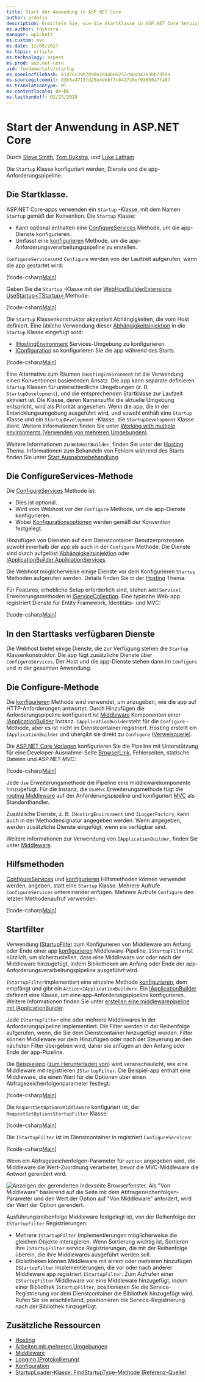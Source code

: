 ```yaml
---
title: Start der Anwendung in ASP.NET Core
author: ardalis
description: Ermitteln Sie, wie die Startklasse in ASP.NET Core Services und die app-Anforderungspipeline konfiguriert.
ms.author: tdykstra
manager: wpickett
ms.custom: mvc
ms.date: 12/08/2017
ms.topic: article
ms.technology: aspnet
ms.prod: asp.net-core
uid: fundamentals/startup
ms.openlocfilehash: 81d76c39b7890e2d4ab86252cb0a343e3bb7359a
ms.sourcegitcommit: 83b5a4715fd25e4eb6f7c8427c0ef03850a7fa07
ms.translationtype: MT
ms.contentlocale: de-DE
ms.lasthandoff: 01/25/2018
---
```

# <a name="application-startup-in-aspnet-core"></a>Start der Anwendung in ASP.NET Core

Durch [Steve Smith](https://ardalis.com), [Tom Dykstra](https://github.com/tdykstra), und [Luke Latham](https://github.com/guardrex)

Die `Startup` Klasse konfiguriert werden, Dienste und die app-Anforderungspipeline.

## <a name="the-startup-class"></a>Die Startklasse.

ASP.NET Core-apps verwenden ein `Startup` -Klasse, mit dem Namen `Startup` gemäß der Konvention. Die `Startup` Klasse:

* Kann optional enthalten eine [ConfigureServices](/dotnet/api/microsoft.aspnetcore.hosting.startupbase.configureservices) Methode, um die app-Dienste konfigurieren.
* Umfasst eine [konfigurieren](/dotnet/api/microsoft.aspnetcore.hosting.startupbase.configure) Methode, um die app-Anforderungsverarbeitungspipeline zu erstellen.

`ConfigureServices`und `Configure` werden von der Laufzeit aufgerufen, wenn die app gestartet wird:

[!code-csharp[Main](startup/snapshot_sample/Startup1.cs)]

Geben Sie die `Startup` -Klasse mit der [WebHostBuilderExtensions](/dotnet/api/Microsoft.AspNetCore.Hosting.WebHostBuilderExtensions) [UseStartup&lt;TStartup&gt; ](/dotnet/api/microsoft.aspnetcore.hosting.webhostbuilderextensions.usestartup#Microsoft_AspNetCore_Hosting_WebHostBuilderExtensions_UseStartup__1_Microsoft_AspNetCore_Hosting_IWebHostBuilder_) Methode:

[!code-csharp[Main](../common/samples/WebApplication1DotNetCore2.0App/Program.cs?name=snippet_Main&highlight=10)]

Die `Startup` Klassenkonstruktor akzeptiert Abhängigkeiten, die vom Host definiert. Eine übliche Verwendung dieser [Abhängigkeitsinjektion](xref:fundamentals/dependency-injection) in die `Startup` Klasse eingefügt wird:

* [IHostingEnvironment](/dotnet/api/Microsoft.AspNetCore.Hosting.IHostingEnvironment) Services-Umgebung zu konfigurieren.
* [IConfiguration](/dotnet/api/microsoft.extensions.configuration.iconfiguration) so konfigurieren Sie die app während des Starts.

[!code-csharp[Main](startup/snapshot_sample/Startup2.cs)]

Eine Alternative zum Räumen `IHostingEnvironment` ist die Verwendung einen Konventionen basierenden Ansatz. Die app kann separate definieren `Startup` Klassen für unterschiedliche Umgebungen (z. B. `StartupDevelopment`), und die entsprechenden Startklasse zur Laufzeit aktiviert ist. Die Klasse, deren Namensuffix die aktuelle Umgebung entspricht, wird als Priorität angesehen. Wenn die app, die in der Entwicklungsumgebung ausgeführt wird, und sowohl enthält eine `Startup` Klasse und ein `StartupDevelopment` -Klasse, die `StartupDevelopment` Klasse dient. Weitere Informationen finden Sie unter [Working with multiple environments (Verwenden von mehreren Umgebungen)](xref:fundamentals/environments#startup-conventions).

Weitere Informationen zu `WebHostBuilder`, finden Sie unter der [Hosting](xref:fundamentals/hosting) Thema. Informationen zum Behandeln von Fehlern während des Starts finden Sie unter [Start Ausnahmebehandlung](xref:fundamentals/error-handling#startup-exception-handling).

## <a name="the-configureservices-method"></a>Die ConfigureServices-Methode

Die [ConfigureServices](/dotnet/api/microsoft.aspnetcore.hosting.startupbase.configureservices) Methode ist:

* Dies ist optional.
* Wird vom Webhost vor der `Configure` Methode, um die app-Dienste konfigurieren.
* Wobei [Konfigurationsoptionen](xref:fundamentals/configuration/index) werden gemäß der Konvention festgelegt.

Hinzufügen von Diensten auf dem Dienstcontainer Benutzerprozessen sowohl innerhalb der app als auch in der `Configure` Methode. Die Dienste sind durch aufgelöst [Abhängigkeitsinjektion](xref:fundamentals/dependency-injection) oder [IApplicationBuilder.ApplicationServices](/dotnet/api/microsoft.aspnetcore.builder.iapplicationbuilder.applicationservices).

Die Webhost möglicherweise einige Dienste vor dem Konfigurieren `Startup` Methoden aufgerufen werden. Details finden Sie in der [Hosting](xref:fundamentals/hosting) Thema. 

Für Features, erhebliche Setup erforderlich sind, stehen `Add[Service]` Erweiterungsmethoden in [IServiceCollection](/dotnet/api/Microsoft.Extensions.DependencyInjection.IServiceCollection). Eine typische Web-app registriert Dienste für Entity Framework, Identitäts- und MVC:

[!code-csharp[Main](../common/samples/WebApplication1/Startup.cs?highlight=4,7,11&start=40&end=55)]

## <a name="services-available-in-startup"></a>In den Starttasks verfügbaren Dienste

Die Webhost bietet einige Dienste, die zur Verfügung stehen die `Startup` Klassenkonstruktor. Die app fügt zusätzliche Dienste über `ConfigureServices`. Der Host und die app-Dienste stehen dann im `Configure` und in der gesamten Anwendung.

## <a name="the-configure-method"></a>Die Configure-Methode

Die [konfigurieren](/dotnet/api/microsoft.aspnetcore.hosting.startupbase.configure) Methode wird verwendet, um anzugeben, wie die app auf HTTP-Anforderungen antwortet. Durch Hinzufügen die Anforderungspipeline konfiguriert ist [Middleware](xref:fundamentals/middleware) Komponenten einer [IApplicationBuilder](/dotnet/api/microsoft.aspnetcore.builder.iapplicationbuilder) Instanz. `IApplicationBuilder`steht für die `Configure` -Methode, aber es ist nicht im Dienstcontainer registriert. Hosting erstellt ein `IApplicationBuilder` und übergibt sie direkt zu `Configure` ([Verweisquelle](https://github.com/aspnet/Hosting/blob/release/2.0.0/src/Microsoft.AspNetCore.Hosting/Internal/WebHost.cs#L179-L192)).

Die [ASP.NET Core Vorlagen](/dotnet/core/tools/dotnet-new) konfigurieren Sie die Pipeline mit Unterstützung für eine Developer-Ausnahme-Seite [BrowserLink](http://vswebessentials.com/features/browserlink), Fehlerseiten, statische Dateien und ASP.NET MVC:

[!code-csharp[Main](../common/samples/WebApplication1DotNetCore2.0App/Startup.cs?range=28-48&highlight=5,6,10,13,15)]

Jede `Use` Erweiterungsmethode die Pipeline eine middlewarekomponente hinzugefügt. Für die Instanz, die `UseMvc` Erweiterungsmethode fügt die [routing Middleware](xref:fundamentals/routing) auf der Anforderungspipeline und konfiguriert [MVC](xref:mvc/overview) als Standardhandler.

Zusätzliche Dienste, z. B. `IHostingEnvironment` und `ILoggerFactory`, kann auch in der Methodensignatur angegeben werden. Wenn angegeben, werden zusätzliche Dienste eingefügt, wenn sie verfügbar sind.

Weitere Informationen zur Verwendung von `IApplicationBuilder`, finden Sie unter [Middleware](xref:fundamentals/middleware).

## <a name="convenience-methods"></a>Hilfsmethoden

[ConfigureServices](/dotnet/api/microsoft.aspnetcore.hosting.iwebhostbuilder.configureservices) und [konfigurieren](/dotnet/api/microsoft.aspnetcore.hosting.webhostbuilderextensions.configure) Hilfsmethoden können verwendet werden, angeben, statt eine `Startup` Klasse. Mehrere Aufrufe `ConfigureServices` untereinander anfügen. Mehrere Aufrufe `Configure` den letzten Methodenaufruf verwenden.

[!code-csharp[Main](startup/snapshot_sample/Program.cs?highlight=18,22)]

## <a name="startup-filters"></a>Startfilter

Verwendung [IStartupFilter](/dotnet/api/microsoft.aspnetcore.hosting.istartupfilter) zum Konfigurieren von Middleware am Anfang oder Ende einer app [konfigurieren](#the-configure-method) Middleware-Pipeline. `IStartupFilter`ist nützlich, um sicherzustellen, dass eine Middleware vor oder nach der Middleware hinzugefügt, indem Bibliotheken am Anfang oder Ende der app-Anforderungsverarbeitungspipeline ausgeführt wird.

`IStartupFilter`implementiert eine einzelne Methode [konfigurieren](/dotnet/api/microsoft.aspnetcore.hosting.istartupfilter.configure), dem empfängt und gibt ein `Action<IApplicationBuilder>`. Ein [IApplicationBuilder](/dotnet/api/microsoft.aspnetcore.builder.iapplicationbuilder) definiert eine Klasse, um eine app-Anforderungspipeline konfigurieren. Weitere Informationen finden Sie unter [erstellen eine middlewarepipeline mit IApplicationBuilder](xref:fundamentals/middleware#creating-a-middleware-pipeline-with-iapplicationbuilder).

Jede `IStartupFilter` eine oder mehrere Middlewares in der Anforderungspipeline implementiert. Die Filter werden in der Reihenfolge aufgerufen, wenn, die Sie dem Dienstcontainer hinzugefügt wurden. Filter können Middleware vor dem Hinzufügen oder nach der Steuerung an den nächsten Filter übergeben wird, daher sie anfügen an den Anfang oder Ende der app-Pipeline.

Die [Beispielapp](https://github.com/aspnet/Docs/tree/master/aspnetcore/fundamentals/startup/sample/) ([zum Herunterladen von](xref:tutorials/index#how-to-download-a-sample)) wird veranschaulicht, wie eine Middleware mit registrieren `IStartupFilter`. Die Beispiel-app enthält eine Middleware, die einen Wert für die Optionen über einen Abfragezeichenfolgenparameter festlegt:

[!code-csharp[Main](startup/sample/RequestSetOptionsMiddleware.cs?name=snippet1)]

Die `RequestSetOptionsMiddleware` konfiguriert ist, der `RequestSetOptionsStartupFilter` Klasse:

[!code-csharp[Main](startup/sample/RequestSetOptionsStartupFilter.cs?name=snippet1&highlight=7)]

Die `IStartupFilter` ist im Dienstcontainer in registriert `ConfigureServices`:

[!code-csharp[Main](startup/sample/Startup.cs?name=snippet1&highlight=3)]

Wenn ein Abfragezeichenfolgen-Parameter für `option` angegeben wird, die Middleware die Wert-Zuordnung verarbeitet, bevor die MVC-Middleware die Antwort gerendert wird:

![Anzeigen der gerenderten Indexseite Browserfenster. Als "Von Middleware" basierend auf die Seite mit dem Abfragezeichenfolgen-Parameter und den Wert der Option auf "Von Middleware" anfordert, wird der Wert der Option gerendert.](startup/_static/index.png)

Ausführungsreihenfolge Middleware festgelegt ist, von der Reihenfolge der `IStartupFilter` Registrierungen:

* Mehrere `IStartupFilter` Implementierungen möglicherweise die gleichen Objekte interagieren. Wenn Sortierung wichtig ist, Sortieren ihre `IStartupFilter` service Registrierungen, die mit der Reihenfolge überein, die ihre Middlewares ausgeführt werden soll.
* Bibliotheken können Middleware mit einem oder mehreren hinzufügen `IStartupFilter` Implementierungen, die vor oder nach anderer Middleware app registriert `IStartupFilter`. Zum Aufrufen einer `IStartupFilter` Middleware vor eine Middleware hinzugefügt, indem einer Bibliothek `IStartupFilter`, positionieren Sie die Service-Registrierung vor dem Dienstcontainer die Bibliothek hinzugefügt wird. Rufen Sie sie anschließend, positionieren die Service-Registrierung nach der Bibliothek hinzugefügt.

## <a name="additional-resources"></a>Zusätzliche Ressourcen

* [Hosting](xref:fundamentals/hosting)
* [Arbeiten mit mehreren Umgebungen](xref:fundamentals/environments)
* [Middleware](xref:fundamentals/middleware)
* [Logging (Protokollierung)](xref:fundamentals/logging/index)
* [Konfiguration](xref:fundamentals/configuration/index)
* [StartupLoader-Klasse: FindStartupType-Methode (Referenz-Quelle)](https://github.com/aspnet/Hosting/blob/rel/2.0.0/src/Microsoft.AspNetCore.Hosting/Internal/StartupLoader.cs#L66-L116)
